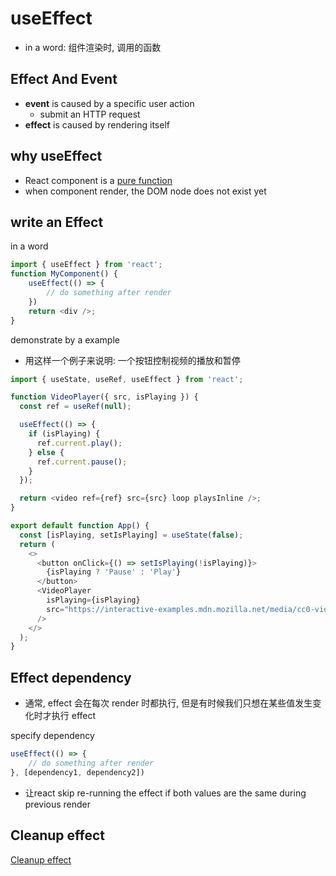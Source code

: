 # useEffect

- in a word: 组件渲染时, 调用的函数

## Effect And Event

- **event** is caused by a specific user action
  - submit an HTTP request
- **effect** is caused by rendering itself

## why useEffect

- React component is a [pure function](React_Component.md#keep-component-pure)
- when component render, the DOM node does not exist yet

## write an Effect

in a word

```js
import { useEffect } from 'react';
function MyComponent() {
    useEffect(() => {
        // do something after render
    })
    return <div />;
}
```

demonstrate by a example

- 用这样一个例子来说明: 一个按钮控制视频的播放和暂停

```js
import { useState, useRef, useEffect } from 'react';

function VideoPlayer({ src, isPlaying }) {
  const ref = useRef(null);

  useEffect(() => {
    if (isPlaying) {
      ref.current.play();
    } else {
      ref.current.pause();
    }
  });

  return <video ref={ref} src={src} loop playsInline />;
}

export default function App() {
  const [isPlaying, setIsPlaying] = useState(false);
  return (
    <>
      <button onClick={() => setIsPlaying(!isPlaying)}>
        {isPlaying ? 'Pause' : 'Play'}
      </button>
      <VideoPlayer
        isPlaying={isPlaying}
        src="https://interactive-examples.mdn.mozilla.net/media/cc0-videos/flower.mp4"
      />
    </>
  );
}
```

## Effect dependency

- 通常, effect 会在每次 render 时都执行, 但是有时候我们只想在某些值发生变化时才执行 effect

specify dependency

```js
useEffect(() => {
    // do something after render
}, [dependency1, dependency2])
```

- 让react skip re-running the effect if both values are the same during previous render

## Cleanup effect

[Cleanup effect](React_Effect_Cleanup.md)


